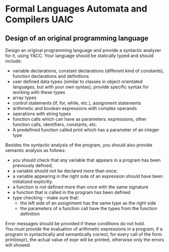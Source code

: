 # Formal Languages Automata and Compilers UAIC

## Design of an original programming language

Design an original programming language and provide a syntactic analyzer for it, using YACC. Your
language should be statically typed and should include:

* variable declarations, constant declarations (different kind of constants), function declarations
and definitions
* user defined data types (similar to classes in object orientated languages, but with your own
syntax); provide specific syntax for working with these types
* array types
* control statements (if, for, while, etc.), assignment statements
* arithmetic and boolean expressions with complex operands
* operations with string types
* function calls which can have as parameters: expressions, other function calls, identifiers,
constants, etc.
* A predefined function called print which has a parameter of an integer type

Besides the syntactic analysis of the program, you should also provide semantic analysis as follows:

- you should check that any variable that appears in a program has been previously defined;
- a variable should not be declared more than once;
- a variable appearing in the right side of an expression should have been initialized explicitly.
- a function is not defined more than once with the same signature
- a function that is called in the program has been defined
- type checking - make sure that:
	- the left side of an assignment has the same type as the right side
	- the parameters of a function call have the types from the function definition

Error messages should be provided if these conditions do not hold.  
You must provide the evaluation of arithmetic expressions in a program; if a program in syntactically
and semantically correct, for every call of the form print(expr), the actual value of expr will be printed,
otherwise only the errors will showed.

